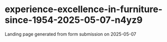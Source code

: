 # experience-excellence-in-furniture-since-1954-2025-05-07-n4yz9
Landing page generated from form submission on 2025-05-07
